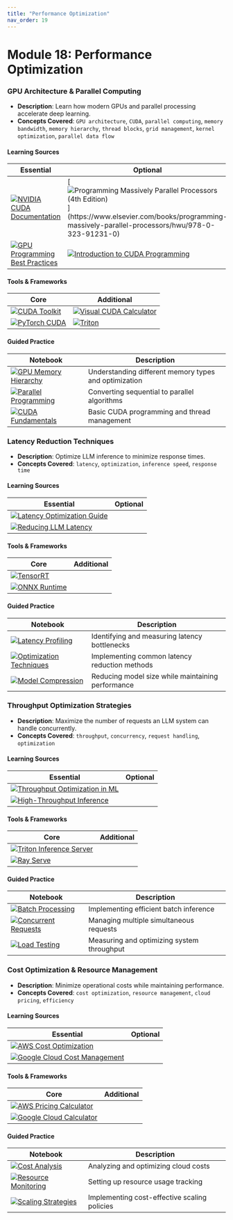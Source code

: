 ```yaml
---
title: "Performance Optimization"
nav_order: 19
---
```



# Module 18: Performance Optimization

### GPU Architecture & Parallel Computing
- **Description**: Learn how modern GPUs and parallel processing accelerate deep learning.
- **Concepts Covered**: `GPU architecture`, `CUDA`, `parallel computing`, `memory bandwidth`, `memory hierarchy`, `thread blocks`, `grid management`, `kernel optimization`, `parallel data flow`

#### Learning Sources
| Essential | Optional |
|-----------|----------|
| [![NVIDIA CUDA Documentation](https://badgen.net/badge/Docs/NVIDIA_CUDA_Documentation/green)](https://docs.nvidia.com/cuda/) | [![Programming Massively Parallel Processors (4th Edition)](https://badgen.net/badge/Paper/Programming_Massively_Parallel_Processors_(4th_Edition)/purple)](https://www.elsevier.com/books/programming-massively-parallel-processors/hwu/978-0-323-91231-0) |
| [![GPU Programming Best Practices](https://badgen.net/badge/Blog/GPU_Programming_Best_Practices/pink)](https://developer.nvidia.com/blog/cuda-best-practices/) | [![Introduction to CUDA Programming](https://badgen.net/badge/Tutorial/Introduction_to_CUDA_Programming_and_Performance_Optimization/blue)](https://www.nvidia.com/gtc/session-catalog/session/?search=Introduction+to+CUDA+Programming+and+Performance+Optimization) |

#### Tools & Frameworks
| Core | Additional |
|-----------|----------|
| [![CUDA Toolkit](https://badgen.net/badge/Website/CUDA_Toolkit/blue)](https://developer.nvidia.com/cuda-toolkit) | [![Visual CUDA Calculator](https://badgen.net/badge/Website/Visual_CUDA_Thread/Block_Calculator/blue)](https://cuda-grid.appspot.com/) |
| [![PyTorch CUDA](https://badgen.net/badge/Framework/PyTorch_CUDA/green)](https://pytorch.org/docs/stable/cuda.html) | [![Triton](https://badgen.net/badge/Github%20Repository/Triton/cyan)](https://github.com/openai/triton) |

#### Guided Practice
| Notebook | Description |
|----------|-------------|
| [![GPU Memory Hierarchy](https://badgen.net/badge/Notebook/GPU%20Memory%20Hierarchy/orange)](notebooks/gpu_memory_hierarchy.ipynb) | Understanding different memory types and optimization |
| [![Parallel Programming](https://badgen.net/badge/Notebook/Parallel%20Programming/orange)](notebooks/parallel_programming.ipynb) | Converting sequential to parallel algorithms |
| [![CUDA Fundamentals](https://badgen.net/badge/Notebook/CUDA%20Fundamentals/orange)](notebooks/cuda_fundamentals.ipynb) | Basic CUDA programming and thread management |

### Latency Reduction Techniques
- **Description**: Optimize LLM inference to minimize response times.
- **Concepts Covered**: `latency`, `optimization`, `inference speed`, `response time`

#### Learning Sources
| Essential | Optional |
|-----------|----------|
| [![Latency Optimization Guide](https://badgen.net/badge/Blog/Latency_Optimization_Guide/pink)](https://developer.nvidia.com/blog/tensorrt-latency-optimization/) | |
| [![Reducing LLM Latency](https://badgen.net/badge/Blog/Reducing_LLM_Latency/pink)](https://www.anyscale.com/blog/llm-performance-part-1-reducing-llm-inference-latency) | |

#### Tools & Frameworks
| Core | Additional |
|-----------|----------|
| [![TensorRT](https://badgen.net/badge/Framework/TensorRT/green)](https://developer.nvidia.com/nvidia-triton-inference-server) | |
| [![ONNX Runtime](https://badgen.net/badge/Framework/ONNX_Runtime/green)](https://onnxruntime.ai/) | |

#### Guided Practice
| Notebook | Description |
|----------|-------------|
| [![Latency Profiling](https://badgen.net/badge/Notebook/Latency%20Profiling/orange)](notebooks/latency_profiling.ipynb) | Identifying and measuring latency bottlenecks |
| [![Optimization Techniques](https://badgen.net/badge/Notebook/Optimization%20Techniques/orange)](notebooks/optimization_techniques.ipynb) | Implementing common latency reduction methods |
| [![Model Compression](https://badgen.net/badge/Notebook/Model%20Compression/orange)](notebooks/model_compression.ipynb) | Reducing model size while maintaining performance |

### Throughput Optimization Strategies
- **Description**: Maximize the number of requests an LLM system can handle concurrently.
- **Concepts Covered**: `throughput`, `concurrency`, `request handling`, `optimization`

#### Learning Sources
| Essential | Optional |
|-----------|----------|
| [![Throughput Optimization in ML](https://badgen.net/badge/Blog/Throughput_Optimization_in_ML/pink)](https://aws.amazon.com/blogs/machine-learning/optimizing-throughput-performance-of-pytorch-models-on-aws-inferentia/) | |
| [![High-Throughput Inference](https://badgen.net/badge/Blog/High-Throughput_Inference/pink)](https://developer.nvidia.com/blog/deploying-nvidia-triton-at-scale-with-mig-and-mps/) | |

#### Tools & Frameworks
| Core | Additional |
|-----------|----------|
| [![Triton Inference Server](https://badgen.net/badge/Framework/Triton_Inference_Server/green)](https://developer.nvidia.com/nvidia-triton-inference-server) | |
| [![Ray Serve](https://badgen.net/badge/Framework/Ray_Serve/green)](https://docs.ray.io/en/latest/serve/index.html) | |

#### Guided Practice
| Notebook | Description |
|----------|-------------|
| [![Batch Processing](https://badgen.net/badge/Notebook/Batch%20Processing/orange)](notebooks/batch_processing.ipynb) | Implementing efficient batch inference |
| [![Concurrent Requests](https://badgen.net/badge/Notebook/Concurrent%20Requests/orange)](notebooks/concurrent_requests.ipynb) | Managing multiple simultaneous requests |
| [![Load Testing](https://badgen.net/badge/Notebook/Load%20Testing/orange)](notebooks/load_testing.ipynb) | Measuring and optimizing system throughput |

### Cost Optimization & Resource Management
- **Description**: Minimize operational costs while maintaining performance.
- **Concepts Covered**: `cost optimization`, `resource management`, `cloud pricing`, `efficiency`

#### Learning Sources
| Essential | Optional |
|-----------|----------|
| [![AWS Cost Optimization](https://badgen.net/badge/Website/AWS_Cost_Optimization/blue)](https://aws.amazon.com/aws-cost-management/aws-cost-optimization/) | |
| [![Google Cloud Cost Management](https://badgen.net/badge/Website/Google_Cloud_Cost_Management/blue)](https://cloud.google.com/cost-management) | |

#### Tools & Frameworks
| Core | Additional |
|-----------|----------|
| [![AWS Pricing Calculator](https://badgen.net/badge/Website/AWS_Pricing_Calculator/blue)](https://calculator.aws/) | |
| [![Google Cloud Calculator](https://badgen.net/badge/Website/Google_Cloud_Calculator/blue)](https://cloud.google.com/products/calculator) | |

#### Guided Practice
| Notebook | Description |
|----------|-------------|
| [![Cost Analysis](https://badgen.net/badge/Notebook/Cost%20Analysis/orange)](notebooks/cost_analysis.ipynb) | Analyzing and optimizing cloud costs |
| [![Resource Monitoring](https://badgen.net/badge/Notebook/Resource%20Monitoring/orange)](notebooks/resource_monitoring.ipynb) | Setting up resource usage tracking |
| [![Scaling Strategies](https://badgen.net/badge/Notebook/Scaling%20Strategies/orange)](notebooks/scaling_strategies.ipynb) | Implementing cost-effective scaling policies |